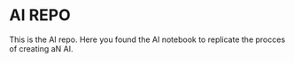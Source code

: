 # AI REPO

This is the AI repo. Here you found the AI notebook to replicate the procces of creating aN AI.
